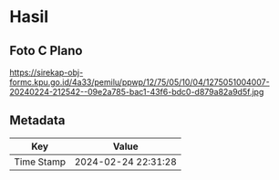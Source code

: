# Hasil

## Foto C Plano

https://sirekap-obj-formc.kpu.go.id/4a33/pemilu/ppwp/12/75/05/10/04/1275051004007-20240224-212542--09e2a785-bac1-43f6-bdc0-d879a82a9d5f.jpg


## Metadata

| Key        | Value               |
| ---------- | ------------------- |
| Time Stamp | 2024-02-24 22:31:28 |



